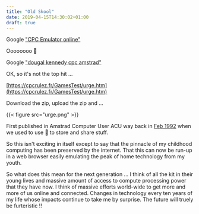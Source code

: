 ```yaml
---
title: "Old Skool"
date: 2019-04-15T14:30:02+01:00
draft: true
---
```


Google ["CPC Emulator online"](https://www.google.com/search?q=cpc+emulator+online)

Oooooooo :punch:

Google ["dougal kennedy cpc amstrad"](https://www.google.com/search?q=dougal+kennedy+cpc+amstrad)

OK, so it's not the top hit ...

[https://cpcrulez.fr/GamesTest/urge.htm](https://cpcrulez.fr/GamesTest/urge.htm)

Download the zip, upload the zip and ...


{{< figure src="urge.png" >}}

First published in Amstrad Computer User ACU way back in [Feb 1992](https://archive.org/stream/AmstradComputerUser200786/AmstradComputerUser/AmstradComputerUser87-0292#page/n15/mode/1up) when we used to use :floppy_disk: to store and share stuff.

So this isn't exciting in itself except to say that the pinnacle of my childhood computing has been preserved by the internet. That this can now be run-up in a web browser easily emulating the peak of home technology from my youth.

So what does this mean for the next generation ... I think of all the kit in their young lives and massive amount of access to compute processing power that they have now. I think of massive efforts world-wide to get more and more of us online and connected. Changes in technology every ten years of my life whose impacts continue to take me by surprise. The future will truely be furteristic :bangbang:
